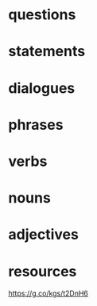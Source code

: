 # questions

# statements

# dialogues

# phrases

# verbs

# nouns

# adjectives

# resources

https://g.co/kgs/t2DnH6